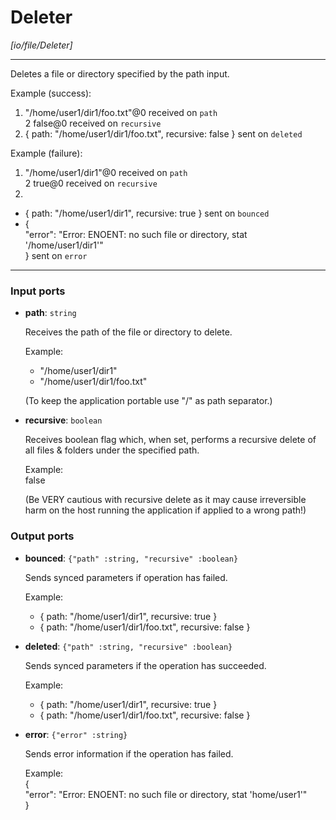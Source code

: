 # Deleter

_[io/file/Deleter]_

---

Deletes a file or directory specified by the path input.  
  
Example (success):  
1. "/home/user1/dir1/foo.txt"@0 received on `path`  
2 false@0 received on `recursive`  
3. { path: "/home/user1/dir1/foo.txt", recursive: false } sent on `deleted`  
  
Example (failure):   
1. "/home/user1/dir1"@0 received on `path`  
2 true@0 received on `recursive`  
3.  
- { path: "/home/user1/dir1", recursive: true } sent on `bounced`  
- {  
  "error": "Error: ENOENT: no such file or directory, stat '/home/user1/dir1'"  
} sent on `error`  

---

### Input ports

* __path__: ` string `

    Receives the path of the file or directory to delete.  
      
    Example:  
    - "/home/user1/dir1"  
    - "/home/user1/dir1/foo.txt"  
      
    (To keep the application portable use "/" as path separator.)  


* __recursive__: ` boolean `

    Receives boolean flag which, when set, performs a recursive delete of all files & folders under the specified path.  
      
    Example:  
    false  
      
    (Be VERY cautious with recursive delete as it may cause irreversible harm on the host running the application if applied to a wrong path!)  

### Output ports

* __bounced__: ` {"path" :string, "recursive" :boolean} `

    Sends synced parameters if operation has failed.  
      
    Example:  
    - { path: "/home/user1/dir1", recursive: true }  
    - { path: "/home/user1/dir1/foo.txt", recursive: false }  


* __deleted__: ` {"path" :string, "recursive" :boolean} `

    Sends synced parameters if the operation has succeeded.  
      
    Example:  
    - { path: "/home/user1/dir1", recursive: true }  
    - { path: "/home/user1/dir1/foo.txt", recursive: false }  


* __error__: ` {"error" :string} `

    Sends error information if the operation has failed.  
      
    Example:   
    {  
      "error": "Error: ENOENT: no such file or directory, stat 'home/user1'"  
    }  

